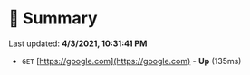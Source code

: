 # 📖 Summary
Last updated: **4/3/2021, 10:31:41 PM**

- `GET` [https://google.com](https://google.com) - **Up** (135ms)
